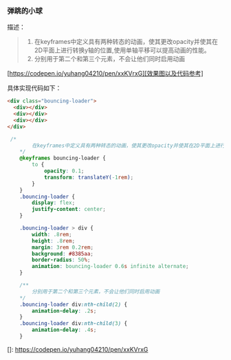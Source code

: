 ### 弹跳的小球


描述：
> 1. 在keyframes中定义具有两种转态的动画，使其更改opacity并使其在2D平面上进行转换y轴的位置,使用单轴平移可以提高动画的性能。
> 2. 分别用于第二个和第三个元素，不会让他们同时启用动画

[https://codepen.io/yuhang04210/pen/xxKVrxG][效果图以及代码参考]


具体实现代码如下：

```html
<div class="bouncing-loader">
  <div></div>
  <div></div>
  <div></div>
</div>

```

```css
 /*
        在keyframes中定义具有两种转态的动画，使其更改opacity并使其在2D平面上进行转换y轴的位置,使用单轴平移可以提高动画的性能。
    */
    @keyframes bouncing-loader {
        to {
            opacity: 0.1;
            transform: translateY(-1rem);
        }
    }
    .bouncing-loader {
        display: flex;
        justify-content: center;
    }

    .bouncing-loader > div {
        width: .8rem;
        height: .8rem;
        margin: 3rem 0.2rem;
        background: #8385aa;
        border-radius: 50%;
        animation: bouncing-loader 0.6s infinite alternate;
    }

    /**
        分别用于第二个和第三个元素，不会让他们同时启用动画
    */
    .bouncing-loader div:nth-child(2) {
        animation-delay: .2s;
    }
    .bouncing-loader div:nth-child(3) {
        animation-delay: .4s;
    }

```

[]: https://codepen.io/yuhang04210/pen/xxKVrxG
